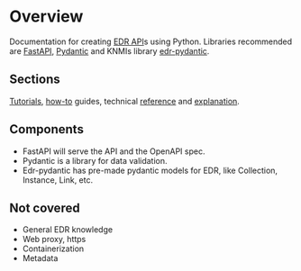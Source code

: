 # Overview

Documentation for creating [EDR API](https://ogcapi.ogc.org/edr/)s using Python. Libraries recommended are [FastAPI](https://fastapi.tiangolo.com/), [Pydantic](https://docs.pydantic.dev/latest/) and KNMIs library [edr-pydantic](https://github.com/KNMI/edr-pydantic).

## Sections

[Tutorials](Tutorials.md), [how-to](Howtos.md) guides, technical [reference](Reference.md) and [explanation](Explanation.md).

## Components

- FastAPI will serve the API and the OpenAPI spec.
- Pydantic is a library for data validation.
- Edr-pydantic has pre-made pydantic models for EDR, like Collection, Instance, Link, etc.

## Not covered

- General EDR knowledge
- Web proxy, https
- Containerization
- Metadata
